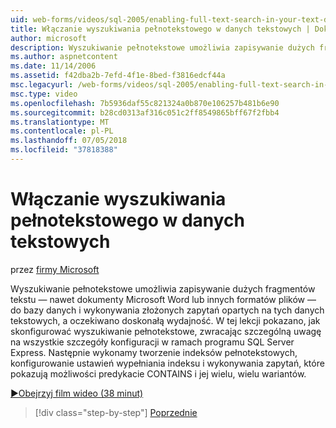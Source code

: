 ```yaml
---
uid: web-forms/videos/sql-2005/enabling-full-text-search-in-your-text-data
title: Włączanie wyszukiwania pełnotekstowego w danych tekstowych | Dokumentacja firmy Microsoft
author: microsoft
description: Wyszukiwanie pełnotekstowe umożliwia zapisywanie dużych fragmentów tekstu — nawet dokumenty Microsoft Word lub innych formatów plików — do bazy danych i wykonywania złożonych qu....
ms.author: aspnetcontent
ms.date: 11/14/2006
ms.assetid: f42dba2b-7efd-4f1e-8bed-f3816edcf44a
msc.legacyurl: /web-forms/videos/sql-2005/enabling-full-text-search-in-your-text-data
msc.type: video
ms.openlocfilehash: 7b5936daf55c821324a0b870e106257b481b6e90
ms.sourcegitcommit: b28cd0313af316c051c2ff8549865bff67f2fbb4
ms.translationtype: MT
ms.contentlocale: pl-PL
ms.lasthandoff: 07/05/2018
ms.locfileid: "37818388"
---
```

<a name="enabling-full-text-search-in-your-text-data"></a>Włączanie wyszukiwania pełnotekstowego w danych tekstowych
====================
przez [firmy Microsoft](https://github.com/microsoft)

Wyszukiwanie pełnotekstowe umożliwia zapisywanie dużych fragmentów tekstu — nawet dokumenty Microsoft Word lub innych formatów plików — do bazy danych i wykonywania złożonych zapytań opartych na tych danych tekstowych, a oczekiwano doskonałą wydajność. W tej lekcji pokazano, jak skonfigurować wyszukiwanie pełnotekstowe, zwracając szczególną uwagę na wszystkie szczegóły konfiguracji w ramach programu SQL Server Express. Następnie wykonamy tworzenie indeksów pełnotekstowych, konfigurowanie ustawień wypełniania indeksu i wykonywania zapytań, które pokazują możliwości predykacie CONTAINS i jej wielu, wielu wariantów.

[&#9654;Obejrzyj film wideo (38 minut)](https://channel9.msdn.com/Blogs/ASP-NET-Site-Videos/enabling-full-text-search-in-your-text-data)

> [!div class="step-by-step"]
> [Poprzednie](creating-and-using-stored-procedures.md)
